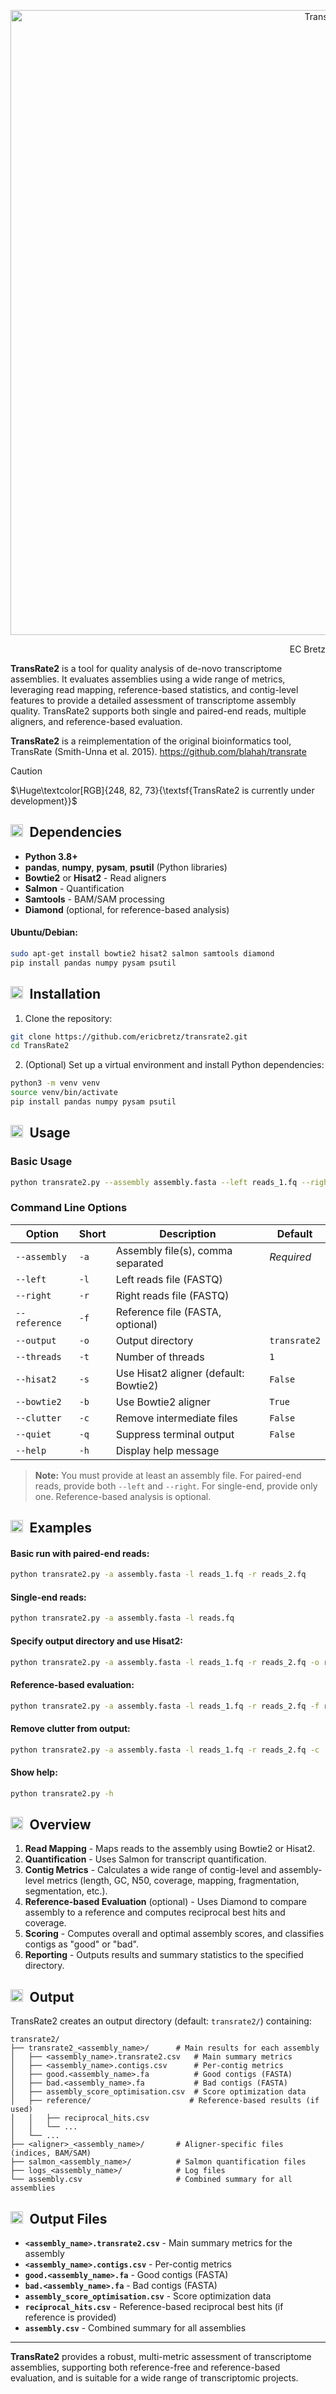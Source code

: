 <p align="center">
  <img src="https://camo.githubusercontent.com/87d2f7858eb2f36b36097cf257faaa40d3146b708d0afb3ebca17f0f2f99ab11/68747470733a2f2f692e696d6775722e636f6d2f31744a76696f442e706e67" alt="TransRate2" width="1000">
</p>

<p align="right">EC Bretz</p>

**TransRate2** is a tool for quality analysis of de-novo transcriptome assemblies. It evaluates assemblies using a wide range of metrics, leveraging read mapping, reference-based statistics, and contig-level features to provide a detailed assessment of transcriptome assembly quality. TransRate2 supports both single and paired-end reads, multiple aligners, and reference-based evaluation.

**TransRate2** is a reimplementation of the original bioinformatics tool, TransRate (Smith-Unna et al. 2015).
https://github.com/blahah/transrate


> [!CAUTION]
> $\Huge\textcolor[RGB]{248, 82, 73}{\textsf{TransRate2 is currently under development}}$

<h2><img src="https://i.imgur.com/3UA4xwp.png" width="20" align="top">&ensp;Dependencies</h2>

- **Python 3.8+**
- **pandas**, **numpy**, **pysam**, **psutil** (Python libraries)
- **Bowtie2** or **Hisat2** - Read aligners
- **Salmon** - Quantification
- **Samtools** - BAM/SAM processing
- **Diamond** (optional, for reference-based analysis)

#### Ubuntu/Debian:
```bash
sudo apt-get install bowtie2 hisat2 salmon samtools diamond
pip install pandas numpy pysam psutil
```

<h2><img src="https://i.imgur.com/3UA4xwp.png" width="20" align="top">&ensp;Installation</h2>

1. Clone the repository:
```bash
git clone https://github.com/ericbretz/transrate2.git
cd TransRate2
```

2. (Optional) Set up a virtual environment and install Python dependencies:
```bash
python3 -m venv venv
source venv/bin/activate
pip install pandas numpy pysam psutil
```

<h2><img src="https://i.imgur.com/3UA4xwp.png" width="20" align="top">&ensp;Usage</h2>

### Basic Usage

```bash
python transrate2.py --assembly assembly.fasta --left reads_1.fq --right reads_2.fq
```

### Command Line Options

| Option         | Short | Description                                      | Default         |
|----------------|-------|--------------------------------------------------|-----------------|
| `--assembly`   | `-a`  | Assembly file(s), comma separated                | *Required*      |
| `--left`       | `-l`  | Left reads file (FASTQ)                          |                 |
| `--right`      | `-r`  | Right reads file (FASTQ)                         |                 |
| `--reference`  | `-f`  | Reference file (FASTA, optional)                 |                 |
| `--output`     | `-o`  | Output directory                                 | `transrate2`    |
| `--threads`    | `-t`  | Number of threads                                | `1`             |
| `--hisat2`     | `-s`  | Use Hisat2 aligner (default: Bowtie2)            | `False`         |
| `--bowtie2`    | `-b`  | Use Bowtie2 aligner                              | `True`          |
| `--clutter`    | `-c`  | Remove intermediate files                        | `False`         |
| `--quiet`      | `-q`  | Suppress terminal output                         | `False`         |
| `--help`       | `-h`  | Display help message                             |                 |

> **Note:** You must provide at least an assembly file. For paired-end reads, provide both `--left` and `--right`. For single-end, provide only one. Reference-based analysis is optional.

<h2><img src="https://i.imgur.com/3UA4xwp.png" width="20" align="top">&ensp;Examples</h2>

#### Basic run with paired-end reads:
```bash
python transrate2.py -a assembly.fasta -l reads_1.fq -r reads_2.fq
```

#### Single-end reads:
```bash
python transrate2.py -a assembly.fasta -l reads.fq
```

#### Specify output directory and use Hisat2:
```bash
python transrate2.py -a assembly.fasta -l reads_1.fq -r reads_2.fq -o results -s
```

#### Reference-based evaluation:
```bash
python transrate2.py -a assembly.fasta -l reads_1.fq -r reads_2.fq -f reference.fasta
```

#### Remove clutter from output:
```bash
python transrate2.py -a assembly.fasta -l reads_1.fq -r reads_2.fq -c
```

#### Show help:
```bash
python transrate2.py -h
```

<h2><img src="https://i.imgur.com/3UA4xwp.png" width="20" align="top">&ensp;Overview</h2>

1. **Read Mapping** - Maps reads to the assembly using Bowtie2 or Hisat2.
2. **Quantification** - Uses Salmon for transcript quantification.
3. **Contig Metrics** - Calculates a wide range of contig-level and assembly-level metrics (length, GC, N50, coverage, mapping, fragmentation, segmentation, etc.).
4. **Reference-based Evaluation** (optional) - Uses Diamond to compare assembly to a reference and computes reciprocal best hits and coverage.
5. **Scoring** - Computes overall and optimal assembly scores, and classifies contigs as "good" or "bad".
6. **Reporting** - Outputs results and summary statistics to the specified directory.

<h2><img src="https://i.imgur.com/3UA4xwp.png" width="20" align="top">&ensp;Output</h2>

TransRate2 creates an output directory (default: `transrate2/`) containing:

```
transrate2/
├── transrate2_<assembly_name>/      # Main results for each assembly
│   ├── <assembly_name>.transrate2.csv   # Main summary metrics
│   ├── <assembly_name>.contigs.csv      # Per-contig metrics
│   ├── good.<assembly_name>.fa          # Good contigs (FASTA)
│   ├── bad.<assembly_name>.fa           # Bad contigs (FASTA)
│   ├── assembly_score_optimisation.csv  # Score optimization data
│   ├── reference/                      # Reference-based results (if used)
│   │   ├── reciprocal_hits.csv
│   │   └── ...
│   └── ...
├── <aligner>_<assembly_name>/       # Aligner-specific files (indices, BAM/SAM)
├── salmon_<assembly_name>/          # Salmon quantification files
├── logs_<assembly_name>/            # Log files
└── assembly.csv                     # Combined summary for all assemblies
```

<h2><img src="https://i.imgur.com/3iDSqEo.png" width="20" align="top">&ensp;Output Files</h2>

- **`<assembly_name>.transrate2.csv`** - Main summary metrics for the assembly
- **`<assembly_name>.contigs.csv`** - Per-contig metrics
- **`good.<assembly_name>.fa`** - Good contigs (FASTA)
- **`bad.<assembly_name>.fa`** - Bad contigs (FASTA)
- **`assembly_score_optimisation.csv`** - Score optimization data
- **`reciprocal_hits.csv`** - Reference-based reciprocal best hits (if reference is provided)
- **`assembly.csv`** - Combined summary for all assemblies
---

**TransRate2** provides a robust, multi-metric assessment of transcriptome assemblies, supporting both reference-free and reference-based evaluation, and is suitable for a wide range of transcriptomic projects.
